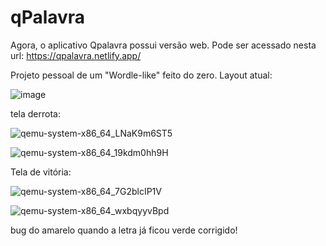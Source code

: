# qPalavra

Agora, o aplicativo Qpalavra possui versão web. Pode ser acessado nesta url:
https://qpalavra.netlify.app/

Projeto pessoal de um "Wordle-like" feito do zero.
Layout atual:

![image](https://user-images.githubusercontent.com/84918342/176545398-f72f4bf6-fad3-45ed-9fcf-222c73d30b6e.png)

tela derrota:

![qemu-system-x86_64_LNaK9m6ST5](https://user-images.githubusercontent.com/84918342/176547791-5196f747-fe43-421b-b2be-6f38692d7ddb.png)

![qemu-system-x86_64_19kdm0hh9H](https://user-images.githubusercontent.com/84918342/176547805-da8bb67c-6d79-4e6d-ae14-369a802547c4.png)

Tela de vitória:

![qemu-system-x86_64_7G2blcIP1V](https://user-images.githubusercontent.com/84918342/176547851-dd45a614-11fe-4fab-924f-ebdae51467ac.png)

![qemu-system-x86_64_wxbqyyvBpd](https://user-images.githubusercontent.com/84918342/176547874-3d04df03-d7be-47c1-bda7-4e65229aaece.png)


bug do amarelo quando a letra já ficou verde corrigido! 